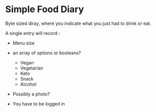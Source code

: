 # Simple Food Diary

Byte sized diray, where you indicate what you just had to drink or eat.

A single entry will record :

* Menu size
* an array of options or booleans?
    * Vegan
    * Vegetarian
    * Keto
    * Snack
    * Alcohol
* Possibly a photo?

* You have to be logged in